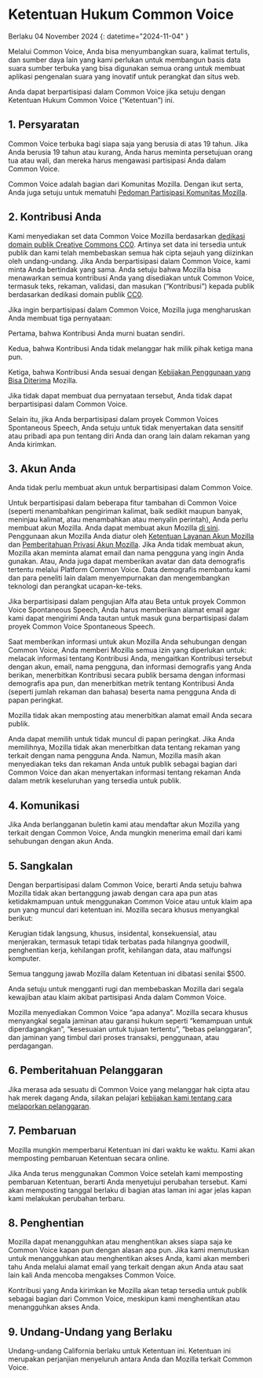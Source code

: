 # Ketentuan Hukum Common Voice 

Berlaku 04 November 2024 {: datetime="2024-11-04" }

Melalui Common Voice, Anda bisa menyumbangkan suara, kalimat tertulis, dan sumber daya lain yang kami perlukan untuk membangun basis data suara sumber terbuka yang bisa digunakan semua orang untuk membuat aplikasi pengenalan suara yang inovatif untuk perangkat dan situs web.

Anda dapat berpartisipasi dalam Common Voice jika setuju dengan Ketentuan Hukum Common Voice (“Ketentuan”) ini. 

## 1. Persyaratan

Common Voice terbuka bagi siapa saja yang berusia di atas 19 tahun. Jika Anda berusia 19 tahun atau kurang, Anda harus meminta persetujuan orang tua atau wali, dan mereka harus mengawasi partisipasi Anda dalam Common Voice. 

Common Voice adalah bagian dari Komunitas Mozilla. Dengan ikut serta, Anda juga setuju untuk mematuhi [Pedoman Partisipasi Komunitas Mozilla](https://www.mozilla.org/about/governance/policies/participation/). 

## 2. Kontribusi Anda

Kami menyediakan set data Common Voice Mozilla berdasarkan [dedikasi domain publik Creative Commons CC0](https://creativecommons.org/publicdomain/zero/1.0/). Artinya set data ini tersedia untuk publik dan kami telah membebaskan semua hak cipta sejauh yang diizinkan oleh undang-undang. Jika Anda berpartisipasi dalam Common Voice, kami minta Anda bertindak yang sama. Anda setuju bahwa Mozilla bisa menawarkan semua kontribusi Anda yang disediakan untuk Common Voice, termasuk teks, rekaman, validasi, dan masukan (“Kontribusi”) kepada publik berdasarkan dedikasi domain publik [CC0](https://creativecommons.org/publicdomain/zero/1.0/). 

Jika ingin berpartisipasi dalam Common Voice, Mozilla juga mengharuskan Anda membuat tiga pernyataan: 

Pertama, bahwa Kontribusi Anda murni buatan sendiri.

Kedua, bahwa Kontribusi Anda tidak melanggar hak milik pihak ketiga mana pun. 

Ketiga, bahwa Kontribusi Anda sesuai dengan [Kebijakan Penggunaan yang Bisa Diterima](https://www.mozilla.org/about/legal/acceptable-use/) Mozilla.

Jika tidak dapat membuat dua pernyataan tersebut, Anda tidak dapat berpartisipasi dalam Common Voice. 

Selain itu, jika Anda berpartisipasi dalam proyek Common Voices Spontaneous Speech, Anda setuju untuk tidak menyertakan data sensitif atau pribadi apa pun tentang diri Anda dan orang lain dalam rekaman yang Anda kirimkan. 

## 3. Akun Anda

Anda tidak perlu membuat akun untuk berpartisipasi dalam Common Voice. 

Untuk berpartisipasi dalam beberapa fitur tambahan di Common Voice (seperti menambahkan pengiriman kalimat, baik sedikit maupun banyak, meninjau kalimat, atau menambahkan atau menyalin perintah), Anda perlu membuat akun Mozilla. Anda dapat membuat akun Mozilla [di sini](https://commonvoice.mozilla.org/login). Penggunaan akun Mozilla Anda diatur oleh [Ketentuan Layanan Akun Mozilla](https://www.mozilla.org/about/legal/terms/services/) dan [Pemberitahuan Privasi Akun Mozilla](https://www.mozilla.org/privacy/mozilla-accounts/). Jika Anda tidak membuat akun, Mozilla akan meminta alamat email dan nama pengguna yang ingin Anda gunakan. Atau, Anda juga dapat memberikan avatar dan data demografis tertentu melalui Platform Common Voice. Data demografis membantu kami dan para peneliti lain dalam menyempurnakan dan mengembangkan teknologi dan perangkat ucapan-ke-teks.

Jika berpartisipasi dalam pengujian Alfa atau Beta untuk proyek Common Voice Spontaneous Speech, Anda harus memberikan alamat email agar kami dapat mengirimi Anda tautan untuk masuk guna berpartisipasi dalam proyek Common Voice Spontaneous Speech. 

Saat memberikan informasi untuk akun Mozilla Anda sehubungan dengan Common Voice, Anda memberi Mozilla semua izin yang diperlukan untuk: melacak informasi tentang Kontribusi Anda, mengaitkan Kontribusi tersebut dengan akun, email, nama pengguna, dan informasi demografis yang Anda berikan, menerbitkan Kontribusi secara publik bersama dengan informasi demografis apa pun, dan menerbitkan metrik tentang Kontribusi Anda (seperti jumlah rekaman dan bahasa) beserta nama pengguna Anda di papan peringkat.  

Mozilla tidak akan memposting atau menerbitkan alamat email Anda secara publik. 

Anda dapat memilih untuk tidak muncul di papan peringkat. Jika Anda memilihnya, Mozilla tidak akan menerbitkan data tentang rekaman yang terkait dengan nama pengguna Anda. Namun, Mozilla masih akan menyediakan teks dan rekaman Anda untuk publik sebagai bagian dari Common Voice dan akan menyertakan informasi tentang rekaman Anda dalam metrik keseluruhan yang tersedia untuk publik.  

## 4. Komunikasi

Jika Anda berlangganan buletin kami atau mendaftar akun Mozilla yang terkait dengan Common Voice, Anda mungkin menerima email dari kami sehubungan dengan akun Anda. 

## 5. Sangkalan

Dengan berpartisipasi dalam Common Voice, berarti Anda setuju bahwa Mozilla tidak akan bertanggung jawab dengan cara apa pun atas ketidakmampuan untuk menggunakan Common Voice atau untuk klaim apa pun yang muncul dari ketentuan ini. Mozilla secara khusus menyangkal berikut:

Kerugian tidak langsung, khusus, insidental, konsekuensial, atau menjerakan, termasuk tetapi tidak terbatas pada hilangnya goodwill, penghentian kerja, kehilangan profit, kehilangan data, atau malfungsi komputer.

Semua tanggung jawab Mozilla dalam Ketentuan ini dibatasi senilai $500. 

Anda setuju untuk mengganti rugi dan membebaskan Mozilla dari segala kewajiban atau klaim akibat partisipasi Anda dalam Common Voice. 

Mozilla menyediakan Common Voice “apa adanya”.  Mozilla secara khusus menyangkal segala jaminan atau garansi hukum seperti “kemampuan untuk diperdagangkan”, “kesesuaian untuk tujuan tertentu”, “bebas pelanggaran”, dan jaminan yang timbul dari proses transaksi, penggunaan, atau perdagangan. 

## 6. Pemberitahuan Pelanggaran

Jika merasa ada sesuatu di Common Voice yang melanggar hak cipta atau hak merek dagang Anda, silakan pelajari [kebijakan kami tentang cara melaporkan pelanggaran](https://www.mozilla.org/about/legal/report-infringement/).

## 7. Pembaruan

Mozilla mungkin memperbarui Ketentuan ini dari waktu ke waktu. Kami akan memposting pembaruan Ketentuan secara online. 

Jika Anda terus menggunakan Common Voice setelah kami memposting pembaruan Ketentuan, berarti Anda menyetujui perubahan tersebut. Kami akan memposting tanggal berlaku di bagian atas laman ini agar jelas kapan kami melakukan perubahan terbaru. 

## 8. Penghentian

Mozilla dapat menangguhkan atau menghentikan akses siapa saja ke Common Voice kapan pun dengan alasan apa pun. Jika kami memutuskan untuk menangguhkan atau menghentikan akses Anda, kami akan memberi tahu Anda melalui alamat email yang terkait dengan akun Anda atau saat lain kali Anda mencoba mengakses Common Voice. 

Kontribusi yang Anda kirimkan ke Mozilla akan tetap tersedia untuk publik sebagai bagian dari Common Voice, meskipun kami menghentikan atau menangguhkan akses Anda. 

## 9. Undang-Undang yang Berlaku

Undang-undang California berlaku untuk Ketentuan ini. Ketentuan ini merupakan perjanjian menyeluruh antara Anda dan Mozilla terkait Common Voice. 
